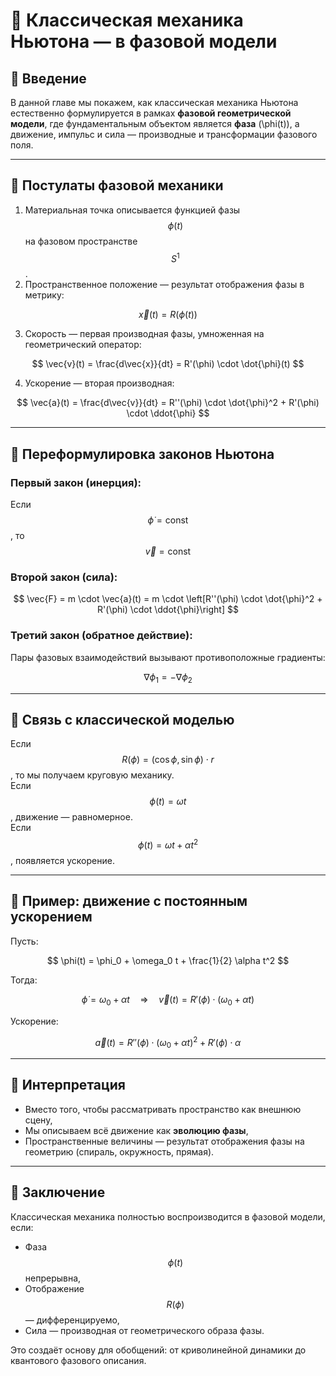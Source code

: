 # 📘 Классическая механика Ньютона — в фазовой модели

## 🔹 Введение

В данной главе мы покажем, как классическая механика Ньютона естественно формулируется в рамках **фазовой геометрической модели**, где фундаментальным объектом является **фаза** \(\phi(t)\), а движение, импульс и сила — производные и трансформации фазового поля.

---

## 🔹 Постулаты фазовой механики

1. Материальная точка описывается функцией фазы $$ \phi(t) $$ на фазовом пространстве $$ S^1 $$.
2. Пространственное положение — результат отображения фазы в метрику:

$$
\vec{x}(t) = R(\phi(t))
$$

3. Скорость — первая производная фазы, умноженная на геометрический оператор:

$$
\vec{v}(t) = \frac{d\vec{x}}{dt} = R'(\phi) \cdot \dot{\phi}(t)
$$

4. Ускорение — вторая производная:

$$
\vec{a}(t) = \frac{d\vec{v}}{dt} = R''(\phi) \cdot \dot{\phi}^2 + R'(\phi) \cdot \ddot{\phi}
$$

---

## 🔹 Переформулировка законов Ньютона

### Первый закон (инерция):

Если $$ \dot{\phi} = \text{const} $$, то $$ \vec{v} = \text{const} $$

### Второй закон (сила):

$$
\vec{F} = m \cdot \vec{a}(t) = m \cdot \left[R''(\phi) \cdot \dot{\phi}^2 + R'(\phi) \cdot \ddot{\phi}\right]
$$

### Третий закон (обратное действие):

Пары фазовых взаимодействий вызывают противоположные градиенты:

$$
\nabla \phi_1 = - \nabla \phi_2
$$

---

## 🔹 Связь с классической моделью

Если $$ R(\phi) = (\cos \phi, \sin \phi) \cdot r $$, то мы получаем круговую механику.  
Если $$ \phi(t) = \omega t $$, движение — равномерное.  
Если $$ \phi(t) = \omega t + \alpha t^2 $$, появляется ускорение.

---

## 🔹 Пример: движение с постоянным ускорением

Пусть:

$$
\phi(t) = \phi_0 + \omega_0 t + \frac{1}{2} \alpha t^2
$$

Тогда:

$$
\dot{\phi} = \omega_0 + \alpha t \quad \Rightarrow \quad \vec{v}(t) = R'(\phi) \cdot (\omega_0 + \alpha t)
$$

Ускорение:

$$
\vec{a}(t) = R''(\phi) \cdot (\omega_0 + \alpha t)^2 + R'(\phi) \cdot \alpha
$$

---

## 🔹 Интерпретация

- Вместо того, чтобы рассматривать пространство как внешнюю сцену,
- Мы описываем всё движение как **эволюцию фазы**,
- Пространственные величины — результат отображения фазы на геометрию (спираль, окружность, прямая).

---

## 🔹 Заключение

Классическая механика полностью воспроизводится в фазовой модели, если:
- Фаза $$ \phi(t) $$ непрерывна,
- Отображение $$ R(\phi) $$ — дифференцируемо,
- Сила — производная от геометрического образа фазы.

Это создаёт основу для обобщений: от криволинейной динамики до квантового фазового описания.
